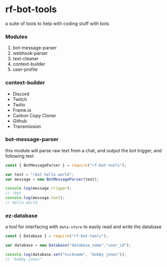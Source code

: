 # rf-bot-tools

a suite of tools to help with coding stuff with bots

### Modules
1) bot-message-parser
2) webhook-parser
3) text-cleaner
4) context-builder
5) user-profile

### context-builder
- Discord
- Twitch
- Twilio
- Frame.io
- Carbon Copy Cloner
- Github
- Transmission

### bot-message-parser
this module will parse raw text from a chat, and output the bot trigger, and following text

```javascript
const { BotMessageParser } = require("rf-bot-tools");

var text = "!bot hello world";
var message = new BotMessageParser(text);

console.log(message.trigger);
// !bot
console.log(message.text);
// hello world

```

### ez-database
a tool for interfacing with `data-store` to easily read and write the database

```javascript
const { Database } = require("rf-bot-tools");

var database = new Database("database_name","user_id");

console.log(database.set("nickname", "bobby jones"));
// "bobby jones"
````